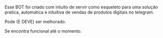 Esse BOT foi criado com intuíto de servir como esqueleto para uma solução pratica, automatica e intuitiva de vendas de produtos
digitais no telegram.

Pode (E DEVE) ser melhorado.


Se encontra funcional até o momento.